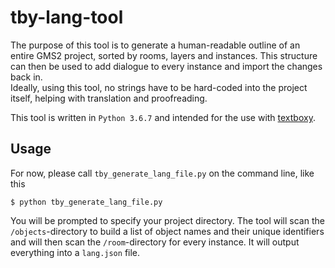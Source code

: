 # tby-lang-tool

The purpose of this tool is to generate a human-readable outline of an entire GMS2 project, sorted by rooms, layers and instances.
This structure can then be used to add dialogue to every instance and import the changes back in.  
Ideally, using this tool, no strings have to be hard-coded into the project itself, helping with translation and proofreading.

This tool is written in `Python 3.6.7` and intended for the use with [textboxy](https://github.com/glitchroy/textboxy).

## Usage
For now, please call `tby_generate_lang_file.py` on the command line, like this
```
$ python tby_generate_lang_file.py
```

You will be prompted to specify your project directory. The tool will scan the `/objects`-directory to build a list of object names and their unique identifiers and will then scan the `/room`-directory for every instance. It will output everything into a `lang.json` file.
